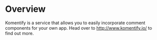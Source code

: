 # Overview

Komentify is a service that allows you to easily incorporate comment components for your own app. Head over to http://www.komentify.io/ to find out more.




